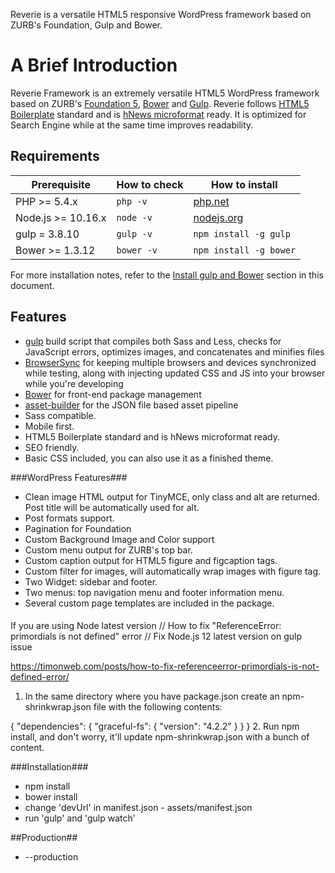 Reverie is a versatile HTML5 responsive WordPress framework based on ZURB's Foundation, Gulp and Bower.

A Brief Introduction
====================
Reverie Framework is an extremely versatile HTML5 WordPress framework based on ZURB's [Foundation 5](http://foundation.zurb.com), [Bower](http://bower.io/) and [Gulp](http://gulpjs.com/). Reverie follows [HTML5 Boilerplate](http://html5boilerplate.com) standard and is [hNews microformat](https://www.readability.com/publishers/guidelines) ready. It is optimized for Search Engine while at the same time improves readability.

## Requirements

| Prerequisite       | How to check | How to install
| -------------------| ------------ | ------------- |
| PHP >= 5.4.x       | `php -v`     | [php.net](http://php.net/manual/en/install.php) |
| Node.js >= 10.16.x | `node -v`    | [nodejs.org](http://nodejs.org/) |
| gulp = 3.8.10      | `gulp -v`    | `npm install -g gulp` |
| Bower >= 1.3.12    | `bower -v`   | `npm install -g bower` |

For more installation notes, refer to the [Install gulp and Bower](#install-gulp-and-bower) section in this document.

## Features

* [gulp](http://gulpjs.com/) build script that compiles both Sass and Less, checks for JavaScript errors, optimizes images, and concatenates and minifies files
* [BrowserSync](http://www.browsersync.io/) for keeping multiple browsers and devices synchronized while testing, along with injecting updated CSS and JS into your browser while you're developing
* [Bower](http://bower.io/) for front-end package management
* [asset-builder](https://github.com/austinpray/asset-builder) for the JSON file based asset pipeline
* Sass compatible.
* Mobile first.
* HTML5 Boilerplate standard and is hNews microformat ready.
* SEO friendly.
* Basic CSS included, you can also use it as a finished theme.

###WordPress Features###
* Clean image HTML output for TinyMCE, only class and alt are returned. Post title will be automatically used for alt.
* Post formats support.
* Pagination for Foundation
* Custom Background Image and Color support
* Custom menu output for ZURB's top bar.
* Custom caption output for HTML5 figure and figcaption tags.
* Custom filter for images, will automatically wrap images with figure tag.
* Two Widget: sidebar and footer.
* Two menus: top navigation menu and footer information menu.
* Several custom page templates are included in the package.

####
If you are using Node latest version // How to fix "ReferenceError: primordials is not defined" error // Fix Node.js 12 latest version on gulp issue

https://timonweb.com/posts/how-to-fix-referenceerror-primordials-is-not-defined-error/

1. In the same directory where you have package.json create an npm-shrinkwrap.json file with the following contents:

{
  "dependencies": {
    "graceful-fs": {
        "version": "4.2.2"
     }
  }
}
2. Run npm install, and don't worry, it'll update npm-shrinkwrap.json with a bunch of content.

###Installation###
* npm install
* bower install
* change 'devUrl' in manifest.json - assets/manifest.json
* run 'gulp' and 'gulp watch'

##Production##
* --production

